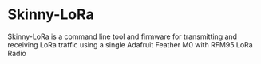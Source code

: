 # Skinny-LoRa
Skinny-LoRa is a command line tool and firmware for transmitting and receiving LoRa traffic using a single Adafruit Feather M0 with RFM95 LoRa Radio 
